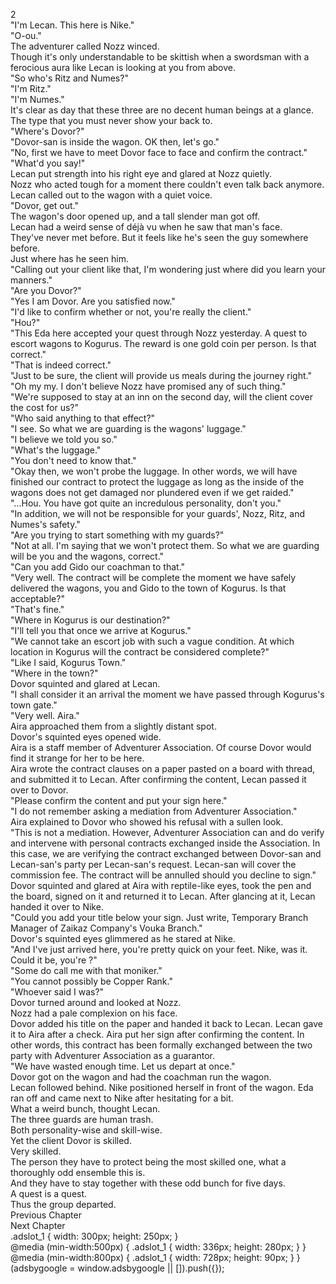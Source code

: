 2<br/>
"I'm Lecan. This here is Nike."<br/>
"O-ou."<br/>
The adventurer called Nozz winced.<br/>
Though it's only understandable to be skittish when a swordsman with a ferocious aura like Lecan is looking at you from above.<br/>
"So who's Ritz and Numes?"<br/>
"I'm Ritz."<br/>
"I'm Numes."<br/>
It's clear as day that these three are no decent human beings at a glance. The type that you must never show your back to.<br/>
"Where's Dovor?"<br/>
"Dovor-san is inside the wagon. OK then, let's go."<br/>
"No, first we have to meet Dovor face to face and confirm the contract."<br/>
"What'd you say!"<br/>
Lecan put strength into his right eye and glared at Nozz quietly.<br/>
Nozz who acted tough for a moment there couldn't even talk back anymore.<br/>
Lecan called out to the wagon with a quiet voice.<br/>
"Dovor, get out."<br/>
The wagon's door opened up, and a tall slender man got off.<br/>
Lecan had a weird sense of déjà vu when he saw that man's face.<br/>
They've never met before. But it feels like he's seen the guy somewhere before.<br/>
Just where has he seen him.<br/>
"Calling out your client like that, I'm wondering just where did you learn your manners."<br/>
"Are you Dovor?"<br/>
"Yes I am Dovor. Are you satisfied now."<br/>
"I'd like to confirm whether or not, you're really the client."<br/>
"Hou?"<br/>
"This Eda here accepted your quest through Nozz yesterday. A quest to escort wagons to Kogurus. The reward is one gold coin per person. Is that correct."<br/>
"That is indeed correct."<br/>
"Just to be sure, the client will provide us meals during the journey right."<br/>
"Oh my my. I don't believe Nozz have promised any of such thing."<br/>
"We're supposed to stay at an inn on the second day, will the client cover the cost for us?"<br/>
"Who said anything to that effect?"<br/>
"I see. So what we are guarding is the wagons' luggage."<br/>
"I believe we told you so."<br/>
"What's the luggage."<br/>
"You don't need to know that."<br/>
"Okay then, we won't probe the luggage. In other words, we will have finished our contract to protect the luggage as long as the inside of the wagons does not get damaged nor plundered even if we get raided."<br/>
"...Hou. You have got quite an incredulous personality, don't you."<br/>
"In addition, we will not be responsible for your guards', Nozz, Ritz, and Numes's safety."<br/>
"Are you trying to start something with my guards?"<br/>
"Not at all. I'm saying that we won't protect them. So what we are guarding will be you and the wagons, correct."<br/>
"Can you add Gido our coachman to that."<br/>
"Very well. The contract will be complete the moment we have safely delivered the wagons, you and Gido to the town of Kogurus. Is that acceptable?"<br/>
"That's fine."<br/>
"Where in Kogurus is our destination?"<br/>
"I'll tell you that once we arrive at Kogurus."<br/>
"We cannot take an escort job with such a vague condition. At which location in Kogurus will the contract be considered complete?"<br/>
"Like I said, Kogurus Town."<br/>
"Where in the town?"<br/>
Dovor squinted and glared at Lecan.<br/>
"I shall consider it an arrival the moment we have passed through Kogurus's town gate."<br/>
"Very well. Aira."<br/>
Aira approached them from a slightly distant spot.<br/>
Dovor's squinted eyes opened wide.<br/>
Aira is a staff member of Adventurer Association. Of course Dovor would find it strange for her to be here.<br/>
Aira wrote the contract clauses on a paper pasted on a board with thread, and submitted it to Lecan. After confirming the content, Lecan passed it over to Dovor.<br/>
"Please confirm the content and put your sign here."<br/>
"I do not remember asking a mediation from Adventurer Association."<br/>
Aira explained to Dovor who showed his refusal with a sullen look.<br/>
"This is not a mediation. However, Adventurer Association can and do verify and intervene with personal contracts exchanged inside the Association. In this case, we are verifying the contract exchanged between Dovor-san and Lecan-san's party per Lecan-san's request. Lecan-san will cover the commission fee. The contract will be annulled should you decline to sign."<br/>
Dovor squinted and glared at Aira with reptile-like eyes, took the pen and the board, signed on it and returned it to Lecan. After glancing at it, Lecan handed it over to Nike.<br/>
"Could you add your title below your sign. Just write, Temporary Branch Manager of Zaikaz Company's Vouka Branch."<br/>
Dovor's squinted eyes glimmered as he stared at Nike.<br/>
"And I've just arrived here, you're pretty quick on your feet. Nike, was it. Could it be, you're <Nike the Comet Cutter>?"<br/>
"Some do call me with that moniker."<br/>
"You cannot possibly be Copper Rank."<br/>
"Whoever said I was?"<br/>
Dovor turned around and looked at Nozz.<br/>
Nozz had a pale complexion on his face.<br/>
Dovor added his title on the paper and handed it back to Lecan. Lecan gave it to Aira after a check. Aira put her sign after confirming the content. In other words, this contract has been formally exchanged between the two party with Adventurer Association as a guarantor.<br/>
"We have wasted enough time. Let us depart at once."<br/>
Dovor got on the wagon and had the coachman run the wagon.<br/>
Lecan followed behind. Nike positioned herself in front of the wagon. Eda ran off and came next to Nike after hesitating for a bit.<br/>
What a weird bunch, thought Lecan.<br/>
The three guards are human trash.<br/>
Both personality-wise and skill-wise.<br/>
Yet the client Dovor is skilled.<br/>
Very skilled.<br/>
The person they have to protect being the most skilled one, what a thoroughly odd ensemble this is.<br/>
And they have to stay together with these odd bunch for five days.<br/>
A quest is a quest.<br/>
Thus the group departed.<br/>
Previous Chapter<br/>
Next Chapter <br/>
.adslot_1 { width: 300px; height: 250px; }<br/>
@media (min-width:500px) { .adslot_1 { width: 336px; height: 280px; } }<br/>
@media (min-width:800px) { .adslot_1 { width: 728px; height: 90px; } }<br/>
(adsbygoogle = window.adsbygoogle || []).push({});<br/>
